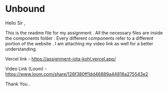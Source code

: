 # Unbound

Hello Sir ,

This is the readme file for my assignment . All the necessary files are inside the components folder . 
Every different components refer to a different portion of the website .
I am attaching my video link as well for a better understanding.

Vercel link - https://assignment-iota-kohl.vercel.app/




Video Link (Loom) - https://www.loom.com/share/128f380ff1dd46889a44818a275543e2

Thank You .
